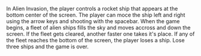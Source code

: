 In Alien Invasion, the player controls a rocket ship that appears at the bottom center of the screen. The player can moce the ship left and right using the arrow keys and shooting with the spacebar. When the game begins, a fleet of alien ships fills the sky and moves accross and down the screen. If the fleet gets cleared, another faster one takes it's place. If any of the fleet reaches the bottom of the screen, the player loses a ship. Lose three ships and the game is over.
